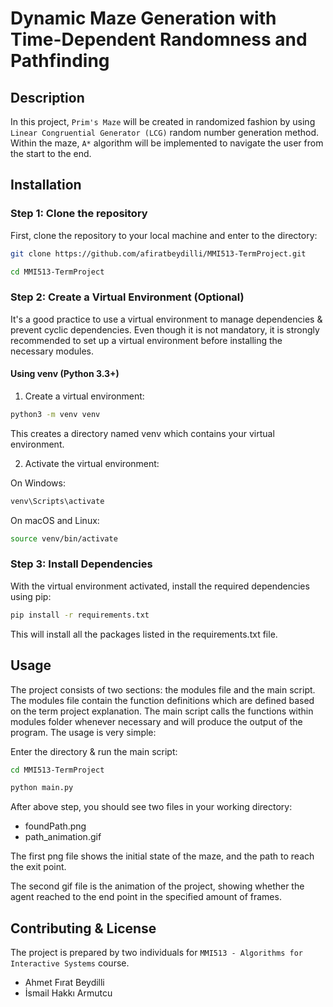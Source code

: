 # Dynamic Maze Generation with Time-Dependent Randomness and Pathfinding

## Description

In this project, `Prim's Maze` will be created in randomized fashion by using `Linear Congruential Generator (LCG)`
random number generation method. Within the maze, `A*` algorithm will be implemented to navigate the
user from the start to the end.

## Installation

### Step 1: Clone the repository

First, clone the repository to your local machine and enter to the directory:

```sh
git clone https://github.com/afiratbeydilli/MMI513-TermProject.git
```
```sh
cd MMI513-TermProject
```

### Step 2: Create a Virtual Environment (Optional)
It's a good practice to use a virtual environment to manage dependencies & prevent cyclic dependencies.
Even though it is not mandatory, it is strongly recommended to set up a virtual environment before
installing the necessary modules.

#### Using venv (Python 3.3+)

1) Create a virtual environment:

```sh
python3 -m venv venv
```
This creates a directory named venv which contains your virtual environment.

2) Activate the virtual environment:

On Windows:

```sh
venv\Scripts\activate
```

On macOS and Linux:

```sh
source venv/bin/activate
```

### Step 3: Install Dependencies
With the virtual environment activated, install the required dependencies using pip:

```sh
pip install -r requirements.txt
```

This will install all the packages listed in the requirements.txt file.

## Usage

The project consists of two sections: the modules file and the main script. The modules file
contain the function definitions which are defined based on the term project explanation. The
main script calls the functions within modules folder whenever necessary and will produce the output of the program.
The usage is very simple:

Enter the directory & run the main script:
```sh
cd MMI513-TermProject
```
```sh
python main.py
```

After above step, you should see two files in your working directory:
+ foundPath.png
+ path_animation.gif

The first png file shows the initial state of the maze, and the path to reach the exit point.

The second gif file is the animation of the project, showing whether the agent reached to the
end point in the specified amount of frames.

## Contributing & License

The project is prepared by two individuals for `MMI513 - Algorithms for Interactive Systems` course.
+  Ahmet Fırat Beydilli
+  İsmail Hakkı Armutcu